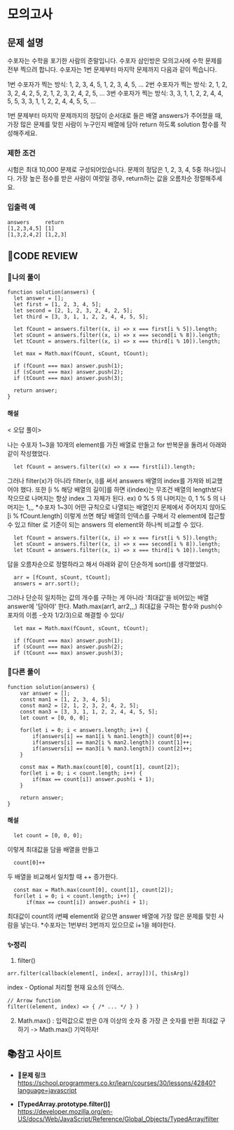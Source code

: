 # 모의고사

## **문제 설명**

수포자는 수학을 포기한 사람의 준말입니다. 수포자 삼인방은 모의고사에 수학 문제를 전부 찍으려 합니다. 수포자는 1번 문제부터 마지막 문제까지 다음과 같이 찍습니다.

1번 수포자가 찍는 방식: 1, 2, 3, 4, 5, 1, 2, 3, 4, 5, ...
2번 수포자가 찍는 방식: 2, 1, 2, 3, 2, 4, 2, 5, 2, 1, 2, 3, 2, 4, 2, 5, ...
3번 수포자가 찍는 방식: 3, 3, 1, 1, 2, 2, 4, 4, 5, 5, 3, 3, 1, 1, 2, 2, 4, 4, 5, 5, ...

1번 문제부터 마지막 문제까지의 정답이 순서대로 들은 배열 answers가 주어졌을 때, 가장 많은 문제를 맞힌 사람이 누구인지 배열에 담아 return 하도록 solution 함수를 작성해주세요.

### **제한 조건**

시험은 최대 10,000 문제로 구성되어있습니다.
문제의 정답은 1, 2, 3, 4, 5중 하나입니다.
가장 높은 점수를 받은 사람이 여럿일 경우, return하는 값을 오름차순 정렬해주세요.

### **입출력 예**

```
answers	    return
[1,2,3,4,5]	[1]
[1,3,2,4,2]	[1,2,3]

```

## **🧐CODE REVIEW**

### **🌱나의 풀이**

```
function solution(answers) {
  let answer = [];
  let first = [1, 2, 3, 4, 5];
  let second = [2, 1, 2, 3, 2, 4, 2, 5];
  let third = [3, 3, 1, 1, 2, 2, 4, 4, 5, 5];

  let fCount = answers.filter((x, i) => x === first[i % 5]).length;
  let sCount = answers.filter((x, i) => x === second[i % 8]).length;
  let tCount = answers.filter((x, i) => x === third[i % 10]).length;

  let max = Math.max(fCount, sCount, tCount);

  if (fCount === max) answer.push(1);
  if (sCount === max) answer.push(2);
  if (tCount === max) answer.push(3);

  return answer;
}

```

#### **해설**

< 오답 풀이>

나는 수포자 1~3을 10개의 element를 가진 배열로 만들고 for 반복문을 돌려서
아래와 같이 작성했었다.

```
  let fCount = answers.filter((x) => x === first[i]).length;
```

그러나 filter(x)가 아니라 filter(x, i)를 써서 answers 배열의 index를 가져와 비교했어야 했다.
또한 [i % 해당 배열의 길이]를 하면 i(index)는 무조건 배열의 length보다 작으므로
나머지는 항상 index 그 자체가 된다.
ex) 0 % 5 의 나머지는 0, 1 % 5 의 나머지는 1,,, \*수포자 1~3이 어떤 규칙으로 나열되는 배열인지 문제에서 주어지지 않아도
[i % fCount.length] 이렇게 쓰면 해당 배열의 인덱스를 구해서 각 element에 접근할 수 있고
filter 로 기준이 되는 answers 의 element와 하나씩 비교할 수 있다.

```
  let fCount = answers.filter((x, i) => x === first[i % 5]).length;
  let sCount = answers.filter((x, i) => x === second[i % 8]).length;
  let tCount = answers.filter((x, i) => x === third[i % 10]).length;
```

답을 오름차순으로 정렬하라고 해서 아래와 같이 단순하게 sort()를 생각했었다.

```
  arr = [fCount, sCount, tCount];
  answers = arr.sort();
```

그러나 단순히 일치하는 값의 개수를 구하는 게 아니라 '최대값'을 비어있는 배열 answer에 '담아야' 한다.
Math.max(arr1, arr2,,,) 최대값을 구하는 함수와 push(수포자의 이름 -숫자 1/2/3)으로 해결할 수 있다/

```
  let max = Math.max(fCount, sCount, tCount);

  if (fCount === max) answer.push(1);
  if (sCount === max) answer.push(2);
  if (tCount === max) answer.push(3);
```

### **📌다른 풀이**

```
function solution(answers) {
    var answer = [];
    const man1 = [1, 2, 3, 4, 5];
    const man2 = [2, 1, 2, 3, 2, 4, 2, 5];
    const man3 = [3, 3, 1, 1, 2, 2, 4, 4, 5, 5];
    let count = [0, 0, 0];

    for(let i = 0; i < answers.length; i++) {
        if(answers[i] == man1[i % man1.length]) count[0]++;
        if(answers[i] == man2[i % man2.length]) count[1]++;
        if(answers[i] == man3[i % man3.length]) count[2]++;
    }

    const max = Math.max(count[0], count[1], count[2]);
    for(let i = 0; i < count.length; i++) {
        if(max == count[i]) answer.push(i + 1);
    }

    return answer;
}
```

#### **해설**

```
  let count = [0, 0, 0];
```

이렇게 최대값을 담을 배열을 만들고

```
  count[0]++
```

두 배열을 비교해서 일치할 때 ++ 증가한다.

```
  const max = Math.max(count[0], count[1], count[2]);
  for(let i = 0; i < count.length; i++) {
      if(max == count[i]) answer.push(i + 1);
```

최대값이 count의 i번째 element와 같으면 answer 배열에 가장 많은 문제를 맞힌 사람을 넣는다. \*수포자는 1번부터 3번까지 있으므로 i+1을 헤야한다.

### **✨정리**

1. filter()

```
arr.filter(callback(element[, index[, array]])[, thisArg])
```

index - Optional
처리할 현재 요소의 인덱스.

```
// Arrow function
filter((element, index) => { /* ... */ } )
```

2. Math.max()
   : 입력값으로 받은 0개 이상의 숫자 중 가장 큰 숫자를 반환
   최대값 구하기 -> Math.max() 기억하자!

## 📚참고 사이트

- **🔗문제 링크**<br/>
  https://school.programmers.co.kr/learn/courses/30/lessons/42840?language=javascript

- **[TypedArray.prototype.filter()]**<br/>
  https://developer.mozilla.org/en-US/docs/Web/JavaScript/Reference/Global_Objects/TypedArray/filter
